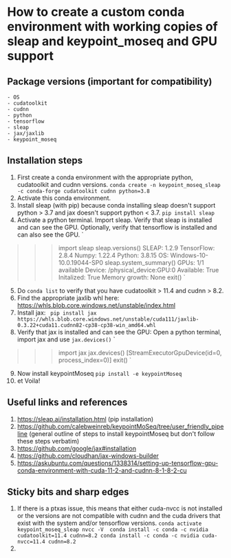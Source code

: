 # How to create a custom conda environment with working copies of sleap and keypoint_moseq and GPU support

## Package versions (important for compatibility)
	- OS
	- cudatoolkit
	- cudnn
	- python
	- tensorflow
	- sleap
	- jax/jaxlib
	- keypoint_moseq

## Installation steps
1. First create a conda environment with the appropriate python, cudatoolkit and cudnn versions. 
`conda create -n keypoint_moseq_sleap -c conda-forge cudatoolkit cudnn python=3.8` 
2. Activate this conda environment. 
3. Install sleap (with pip) because conda installing sleap doesn't support python > 3.7 and jax doesn't support python < 3.7. 
`pip install sleap`
4. Activate a python terminal. Import sleap. Verify that sleap is installed and can see the GPU. Optionally, verify that tensorflow is installed and can also see the GPU.
`
>>> import sleap
>>> sleap.versions()
SLEAP: 1.2.9
TensorFlow: 2.8.4
Numpy: 1.22.4
Python: 3.8.15
OS: Windows-10-10.0.19044-SP0
>>> sleap.system_summary()
GPUs: 1/1 available
  Device: /physical_device:GPU:0
         Available: True
        Initalized: True
     Memory growth: None
>>> exit()
`
5. Do `conda list` to verify that you have cudatoolkit > 11.4 and cudnn > 8.2. 
6. Find the appropriate jaxlib whl here: https://whls.blob.core.windows.net/unstable/index.html
7. Install jax: ` pip install jax https://whls.blob.core.windows.net/unstable/cuda111/jaxlib-0.3.22+cuda11.cudnn82-cp38-cp38-win_amd64.whl`
8. Verify that jax is installed and can see the GPU: Open a python terminal, import jax and use `jax.devices()` 
`
>>> import jax
>>> jax.devices()
[StreamExecutorGpuDevice(id=0, process_index=0)]
>>> exit()
`
9. Now install keypointMoseq `pip install -e keypointMoseq`
10. et Voila! 


## Useful links and references
1. https://sleap.ai/installation.html (pip installation)
2. https://github.com/calebweinreb/keypointMoSeq/tree/user_friendly_pipeline (general outline of steps to install keypointMoseq but don't follow these steps verbatim)
3. https://github.com/google/jax#installation
4. https://github.com/cloudhan/jax-windows-builder
5. https://askubuntu.com/questions/1338314/setting-up-tensorflow-gpu-conda-environment-with-cuda-11-2-and-cudnn-8-1-8-2-cu 


## Sticky bits and sharp edges
1. If there is a ptxas issue, this means that either cuda-nvcc is not installed or the versions are not compatible with cudnn and the cuda drivers that exist with the system and/or tensorflow versions. 
`
conda activate keypoint_moseq_sleap
nvcc -V 
conda install -c conda -c nvidia cudatoolkit=11.4 cudnn=8.2
conda install -c conda -c nvidia cuda-nvcc=11.4 cudnn=8.2
`
2. 